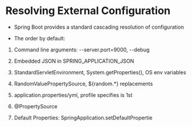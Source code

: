 # Resolving External Configuration

- Spring Boot provides a standard cascading resolution of configuration

- The order by default:

1. Command line arguments: --server.port=9000, --debug

2. Embedded JSON in SPRING_APPLICATION_JSON

3. StandardServletEnvironment, System.getProperties(), OS env variables

3. RandomValuePropertySource, ${random.\*} replacements

4. application.properties/yml, profile specifies is 1st

5. @PropertySource

6. Default Properties: SpringApplication.setDefaultPropertie
